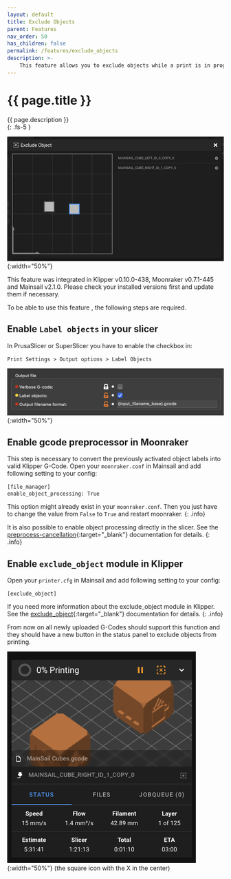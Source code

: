 ```yaml
---
layout: default
title: Exclude Objects
parent: Features
nav_order: 50
has_children: false
permalink: /features/exclude_objects
description: >-
    This feature allows you to exclude objects while a print is in progress.
---
```


# {{ page.title }}
{{ page.description }}  
{: .fs-5 }

![Exclude Objects](img/exclude_objects.png){:width="50%"}

This feature was integrated in Klipper v0.10.0-438, Moonraker v0.7.1-445 and Mainsail v2.1.0. Please check your
installed versions first and update them if necessary.

To be able to use this feature , the following steps are required.

## Enable `Label objects` in your slicer

In PrusaSlicer or SuperSlicer you have to enable the checkbox in:
```
Print Settings > Output options > Label Objects
```
![Exclude Objects - PrusaSclier](img/exclude_objects-prusaslicer.png){:width="50%"}

## Enable gcode preprocessor in Moonraker

This step is necessary to convert the previously activated object labels into valid Klipper G-Code. Open your
`moonraker.conf` in Mainsail and add following setting to your config:
```
[file_manager]
enable_object_processing: True
```
This option might already exist in your `moonraker.conf`. Then you just have to change the value from `False` to `True`
and restart moonraker.
{: .info}

It is also possible to enable object processing directly in the slicer. See the
[preprocess-cancellation](https://github.com/kageurufu/cancelobject-preprocessor){:target="_blank"} documentation for
details.
{: .info}

## Enable `exclude_object` module in Klipper

Open your `printer.cfg` in Mainsail and add following setting to your config:
```
[exclude_object]
```

If you need more information about the exclude_object module in Klipper. See the
[exclude_object](https://www.klipper3d.org/Exclude_Object.html){:target="_blank"} documentation for details.
{: .info}

From now on all newly uploaded G-Codes should support this function and they should have a new button in the status
panel to exclude objects from printing.

![Exclude Objects](img/exclude_objects-status_panel.png){:width="50%"}
(the square icon with the X in the center)